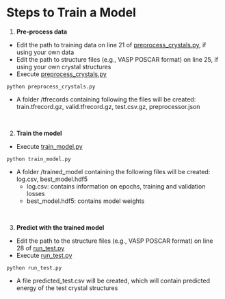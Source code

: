 # Steps to Train a Model

1. **Pre-process data**

* Edit the path to training data on line 21 of [preprocess_crystals.py](preprocess_crystals.py), if using your own data 
* Edit the path to structure files (e.g., VASP POSCAR format) on line 25, if using your own crystal structures
* Execute [preprocess_crystals.py](preprocess_crystals.py)
```shell
python preprocess_crystals.py
```
* A folder /tfrecords containing following the files will be created: train.tfrecord.gz, valid.tfrecord.gz, test.csv.gz, preprocessor.json

<br>

2. **Train the model** 

* Execute [train_model.py](train_model.py)
```shell
python train_model.py
```
* A folder /trained_model containing the following files will be created: log.csv, best_model.hdf5
  * log.csv: contains information on epochs, training and validation losses
  * best_model.hdf5: contains model weights

<br>

3. **Predict with the trained model**

* Edit the path to the structure files (e.g., VASP POSCAR format) on line 28 of [run_test.py](run_test.py)
* Execute [run_test.py](run_test.py)
```shell
python run_test.py
```
* A file predicted_test.csv will be created, which will contain predicted energy of the test crystal structures 